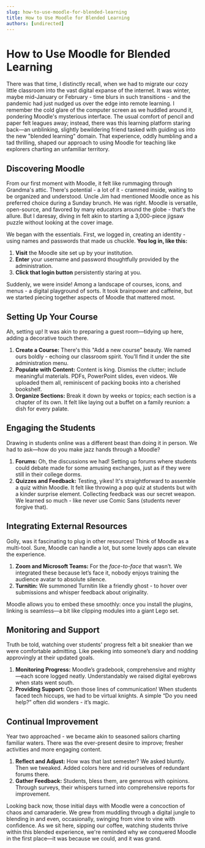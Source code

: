 ```yaml
---
slug: how-to-use-moodle-for-blended-learning
title: How to Use Moodle for Blended Learning
authors: [undirected]
---
```



# How to Use Moodle for Blended Learning

There was that time, I distinctly recall, when we had to migrate our cozy little classroom into the vast digital expanse of the internet. It was winter, maybe mid-January or February - time blurs in such transitions - and the pandemic had just nudged us over the edge into remote learning. I remember the cold glare of the computer screen as we huddled around it, pondering Moodle's mysterious interface. The usual comfort of pencil and paper felt leagues away; instead, there was this learning platform staring back—an unblinking, slightly bewildering friend tasked with guiding us into the new "blended learning" domain. That experience, oddly humbling and a tad thrilling, shaped our approach to using Moodle for teaching like explorers charting an unfamiliar territory.

## Discovering Moodle

From our first moment with Moodle, it felt like rummaging through Grandma's attic. There's potential - a lot of it - crammed inside, waiting to be organized and understood. Uncle Jim had mentioned Moodle once as his preferred choice during a Sunday brunch. He was right. Moodle is versatile, open-source, and favored by many educators around the globe - that’s the allure. But I daresay, diving in felt akin to starting a 3,000-piece jigsaw puzzle without looking at the cover image.

We began with the essentials. First, we logged in, creating an identity - using names and passwords that made us chuckle. **You log in, like this:**

1. **Visit** the Moodle site set up by your institution.
2. **Enter** your username and password thoughtfully provided by the administration.
3. **Click that login button** persistently staring at you.

Suddenly, we were inside! Among a landscape of courses, icons, and menus - a digital playground of sorts. It took brainpower and caffeine, but we started piecing together aspects of Moodle that mattered most.

## Setting Up Your Course

Ah, setting up! It was akin to preparing a guest room—tidying up here, adding a decorative touch there.

1. **Create a Course:** There's this "Add a new course" beauty. We named ours boldly - echoing our classroom spirit. You’ll find it under the site administration menu.
2. **Populate with Content:** Content is king. Dismiss the clutter; include meaningful materials. PDFs, PowerPoint slides, even videos. We uploaded them all, reminiscent of packing books into a cherished bookshelf.
3. **Organize Sections:** Break it down by weeks or topics; each section is a chapter of its own. It felt like laying out a buffet on a family reunion: a dish for every palate.

## Engaging the Students

Drawing in students online was a different beast than doing it in person. We had to ask—how do you make jazz hands through a Moodle?

1. **Forums:** Oh, the discussions we had! Setting up forums where students could debate made for some amusing exchanges, just as if they were still in their college dorms. 
2. **Quizzes and Feedback:** Testing, yikes! It's straightforward to assemble a quiz within Moodle. It felt like throwing a pop quiz at students but with a kinder surprise element. Collecting feedback was our secret weapon. We learned so much - like never use Comic Sans (students never forgive that).

## Integrating External Resources

Golly, was it fascinating to plug in other resources! Think of Moodle as a multi-tool. Sure, Moodle can handle a lot, but some lovely apps can elevate the experience.

1. **Zoom and Microsoft Teams:** For the *face-to-face* that wasn’t. We integrated these because let’s face it, nobody enjoys training the audience avatar to absolute silence.
2. **Turnitin:** We summoned Turnitin like a friendly ghost - to hover over submissions and whisper feedback about originality.

Moodle allows you to embed these smoothly: once you install the plugins, linking is seamless—a bit like clipping modules into a giant Lego set.

## Monitoring and Support

Truth be told, watching over students' progress felt a bit sneakier than we were comfortable admitting. Like peeking into someone’s diary and nodding approvingly at their updated goals.

1. **Monitoring Progress:** Moodle’s gradebook, comprehensive and mighty—each score logged neatly. Understandably we raised digital eyebrows when stats went south.
2. **Providing Support:** Open those lines of communication! When students faced tech hiccups, we had to be virtual knights. A simple “Do you need help?” often did wonders - it’s magic.

## Continual Improvement

Year two approached - we became akin to seasoned sailors charting familiar waters. There was the ever-present desire to improve; fresher activities and more engaging content. 

1. **Reflect and Adjust:** How was that last semester? We asked bluntly. Then we tweaked. Added colors here and rid ourselves of redundant forums there.
2. **Gather Feedback:** Students, bless them, are generous with opinions. Through surveys, their whispers turned into comprehensive reports for improvement.

Looking back now, those initial days with Moodle were a concoction of chaos and camaraderie. We grew from muddling through a digital jungle to blending in and even, occasionally, swinging from vine to vine with confidence. As we sit here, sipping our coffee, watching students thrive within this blended experience, we're reminded why we conquered Moodle in the first place—it was because we could, and it was grand.